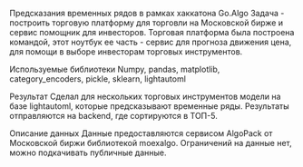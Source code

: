 Предсказания временных рядов в рамках хаккатона Go.Algo
Задача - построить торговую платформу для торговли на Московской бирже и сервис помощник для инвесторов. Торговая платформа была построена командой, этот ноутбук ее часть - сервис для прогноза движения цена, для помощи в выборе инвесторам торговых инструментов.

Используемые библиотеки
Numpy, pandas, matplotlib, category_encoders, pickle, sklearn, lightautoml

Результат
Сделал для нескольких торговых инструментов модели на базе lightautoml, которые предсказывают временные ряды. Результаты отправляются на backend, где сортируются в ТОП-5.

Описание данных
Данные предоставляются сервисом AlgoPack от Московской биржи библиотекой moexalgo. Ограничений на данные нет, можно подкачивать публичные данные.
